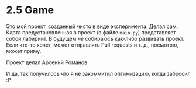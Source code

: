 # 2.5 Game
Это мой проект, созданный чисто в виде эксперимента. Делал сам.
Карта предустановленная в проект (в файле `main.py`) представляет собой лабиринт.
В будущем *не* собираюсь как-либо развивать проект. Если кто-то хочет, может отправлять Pull requests и т. д., посмотрю, может приму.

Проект делал Арсений Романов

И да, так получилось что я не закоммитил оптимизацию, когда забросил :P
